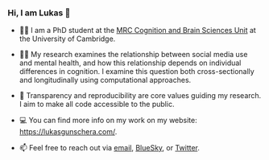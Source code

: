 ### Hi, I am Lukas 👋

- 👨‍🎓 I am a PhD student at the [MRC Cognition and Brain Sciences Unit](https://www.mrc-cbu.cam.ac.uk/) at the University of Cambridge.
  
- 👨‍🔬 My research examines the relationship between social media use and mental health, and how this relationship depends on individual differences in cognition. I examine this question both cross-sectionally and longitudinally using computational approaches.

- 🔑 Transparency and reproducibility are core values guiding my research. I aim to make all code accessible to the public.

- 💻 You can find more info on my work on my website: https://lukasgunschera.com/.

- 📫 Feel free to reach out via [email](mailto:lg702@cam.ac.uk), [BlueSky](https://bsky.app/profile/lukasgunschera.bsky.social), or [Twitter](https://twitter.com/lukasgunschera).

<!--
**lukasgunschera/lukasgunschera** is a ✨ _special_ ✨ repository because its `README.md` (this file) appears on your GitHub profile.

Here are some ideas to get you started:

- 🔭 I’m currently working on ...
- 🌱 I’m currently learning ...
- 👯 I’m looking to collaborate on ...
- 🤔 I’m looking for help with ...
- 💬 Ask me about ...
- 📫 How to reach me: ...
- 😄 Pronouns: ...
- ⚡ Fun fact: ...
-->
